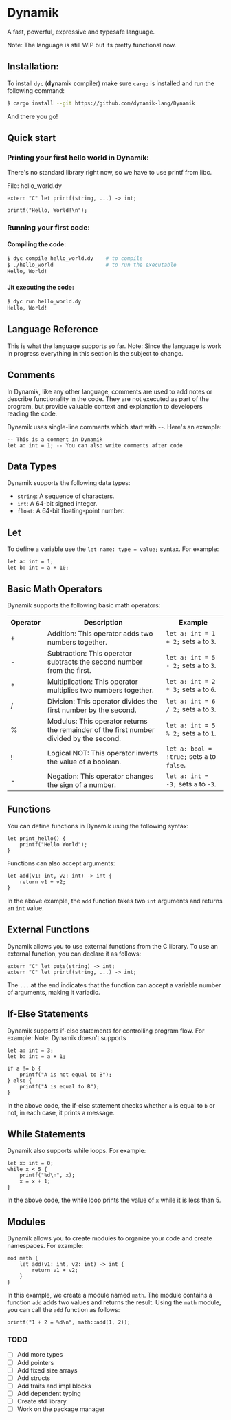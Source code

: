 # Dynamik
A fast, powerful, expressive and typesafe language.

Note: The language is still WIP but its pretty functional now.

## Installation:
To install `dyc` (**dy**namik **c**ompiler) make sure `cargo` is installed and run the following command:

```sh
$ cargo install --git https://github.com/dynamik-lang/Dynamik
```

And there you go!

## Quick start
### Printing your first hello world in Dynamik:
There's no standard library right now, so we have to use printf from libc.

File: hello_world.dy
```dynamik
extern "C" let printf(string, ...) -> int;

printf("Hello, World!\n");
```

### Running your first code:
#### Compiling the code:

```sh
$ dyc compile hello_world.dy    # to compile
$ ./hello_world                 # to run the executable
Hello, World!
```

#### Jit executing the code:

```sh
$ dyc run hello_world.dy
Hello, World!
```

## Language Reference
This is what the language supports so far.
Note: Since the language is work in progress everything in this section is the subject to change.

## Comments
In Dynamik, like any other language, comments are used to add notes or describe functionality in the code. They are not executed as part of the program, but provide valuable context and explanation to developers reading the code.

Dynamik uses single-line comments which start with --. Here's an example:

```dynamik
-- This is a comment in Dynamik
let a: int = 1; -- You can also write comments after code
```

## Data Types
Dynamik supports the following data types:

- `string`: A sequence of characters.
- `int`: A 64-bit signed integer.
- `float`: A 64-bit floating-point number.

## Let
To define a variable use the `let name: type = value;` syntax. For example:

```dynamik
let a: int = 1;
let b: int = a + 10;
```

## Basic Math Operators
Dynamik supports the following basic math operators:

<table>
  <tr>
    <th>Operator</th>
    <th>Description</th>
    <th>Example</th>
  </tr>
  <tr>
    <td>+</td>
    <td>Addition: This operator adds two numbers together.</td>
    <td><code>let a: int = 1 + 2;</code> sets <code>a</code> to <code>3</code>.</td>
  </tr>
  <tr>
    <td>-</td>
    <td>Subtraction: This operator subtracts the second number from the first.</td>
    <td><code>let a: int = 5 - 2;</code> sets <code>a</code> to <code>3</code>.</td>
  </tr>
  <tr>
    <td>*</td>
    <td>Multiplication: This operator multiplies two numbers together.</td>
    <td><code>let a: int = 2 * 3;</code> sets <code>a</code> to <code>6</code>.</td>
  </tr>
  <tr>
    <td>/</td>
    <td>Division: This operator divides the first number by the second.</td>
    <td><code>let a: int = 6 / 2;</code> sets <code>a</code> to <code>3</code>.</td>
  </tr>
  <tr>
    <td>%</td>
    <td>Modulus: This operator returns the remainder of the first number divided by the second.</td>
    <td><code>let a: int = 5 % 2;</code> sets <code>a</code> to <code>1</code>.</td>
  </tr>
  <tr>
    <td>!</td>
    <td>Logical NOT: This operator inverts the value of a boolean.</td>
    <td><code>let a: bool = !true;</code> sets <code>a</code> to <code>false</code>.</td>
  </tr>
  <tr>
    <td>-</td>
    <td>Negation: This operator changes the sign of a number.</td>
    <td><code>let a: int = -3;</code> sets <code>a</code> to <code>-3</code>.</td>
  </tr>
</table>

## Functions
You can define functions in Dynamik using the following syntax:

```dynamik
let print_hello() {
    printf("Hello World");
}
```

Functions can also accept arguments:

```dynamik
let add(v1: int, v2: int) -> int {
    return v1 + v2;
}
```

In the above example, the `add` function takes two `int` arguments and returns an `int` value.

## External Functions
Dynamik allows you to use external functions from the C library. To use an external function, you can declare it as follows:

```dynamik
extern "C" let puts(string) -> int;
extern "C" let printf(string, ...) -> int;
```

The `...` at the end indicates that the function can accept a variable number of arguments, making it variadic.

## If-Else Statements
Dynamik supports if-else statements for controlling program flow. For example:
Note: Dynamik doesn't supports

```dynamik
let a: int = 3;
let b: int = a + 1;

if a != b {
    printf("A is not equal to B");
} else {
    printf("A is equal to B");
}
```

In the above code, the if-else statement checks whether `a` is equal to `b` or not, in each case, it prints a message.

## While Statements
Dynamik also supports while loops. For example:

```dynamikdy
let x: int = 0;
while x < 5 {
    printf("%d\n", x);
    x = x + 1;
}
```

In the above code, the while loop prints the value of `x` while it is less than 5.

## Modules
Dynamik allows you to create modules to organize your code and create namespaces. For example:

```dynamik
mod math {
    let add(v1: int, v2: int) -> int {
        return v1 + v2;
    }
}
```

In this example, we create a module named `math`. The module contains a function `add` adds two values and returns the result. Using the `math` module, you can call the `add` function as follows:

```dynamik
printf("1 + 2 = %d\n", math::add(1, 2));
```

### TODO

- [ ] Add more types
- [ ] Add pointers
- [ ] Add fixed size arrays
- [ ] Add structs
- [ ] Add traits and impl blocks
- [ ] Add dependent typing
- [ ] Create std library
- [ ] Work on the package manager
